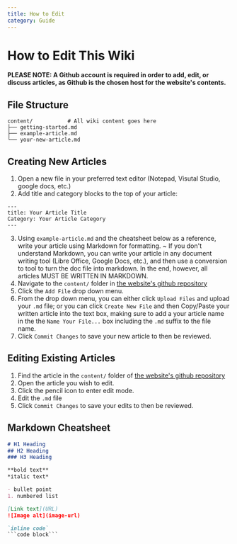 ```yaml
---
title: How to Edit
category: Guide
---
```


# How to Edit This Wiki

**PLEASE NOTE: A Github account is required in order to add, edit, or discuss articles, as Github is the chosen host for the website's contents.**

## File Structure

```
content/           # All wiki content goes here
├── getting-started.md
├── example-article.md
└── your-new-article.md
```

## Creating New Articles

1. Open a new file in your preferred text editor (Notepad, Visutal Studio, google docs, etc.)
2. Add title and category blocks to the top of your article:
```
---
title: Your Article Title
Category: Your Article Category
---
```
3. Using `example-article.md`  and the cheatsheet below as a reference, write your article using Markdown for formatting.
      ~ If you don't understand Markdown, you can write your article in any document writing tool (Libre Office, Google Docs, etc.), and then use a conversion to tool to turn the doc file into markdown. In the end, however, all articles MUST BE WRITTEN IN MARKDOWN.
4. Navigate to the `content/` folder in [the website's github repository](https://github.com/This-Way-Up-org/this-way-up.org/)
5. Click the `Add File` drop down menu.
6. From the drop down menu, you can either click `Upload Files` and upload your `.md` file; or you can click `Create New File` and then Copy/Paste your written article into the text box, making sure to add a your article name in the the `Name Your File...` box including the `.md` suffix to the file name.
7. Click `Commit Changes` to save your new article to then be reviewed.

## Editing Existing Articles

1. Find the article in the `content/` folder of [the website's github repository](https://github.com/This-Way-Up-org/this-way-up.org/)
2. Open the article you wish to edit.
3. Click the pencil icon to enter edit mode.
4. Edit the `.md` file
5. Click `Commit Changes` to save your edits to then be reviewed.

## Markdown Cheatsheet

```markdown
# H1 Heading
## H2 Heading
### H3 Heading

**bold text**
*italic text*

- bullet point
1. numbered list

[Link text](URL)
![Image alt](image-url)

`inline code`
```code block```
```

